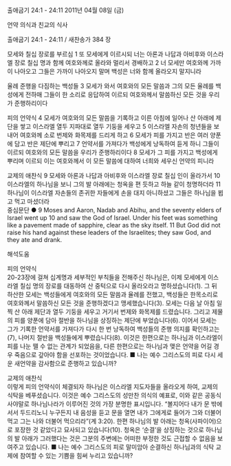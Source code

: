 출애굽기 24:1 - 24:11 
2011년 04월 08일 (금)

언약 의식과 친교의 식사



출애굽기 24:1 - 24:11 / 새찬송가 384 장


모세와 칠십 장로를 부르심
1 또 모세에게 이르시되 너는 아론과 나답과 아비후와 이스라엘 장로 칠십 명과 함께 여호와께로 올라와 멀리서 경배하고 2 너 모세만 여호와께 가까이 나아오고 그들은 가까이 나아오지 말며 백성은 너와 함께 올라오지 말지니라  

율례 준행을 다짐하는 백성들
3 모세가 와서 여호와의 모든 말씀과 그의 모든 율례를 백성에게 전하매 그들이 한 소리로 응답하여 이르되 여호와께서 말씀하신 모든 것을 우리가 준행하리이다  

피의 언약식
4 모세가 여호와의 모든 말씀을 기록하고 이른 아침에 일어나 산 아래에 제단을 쌓고 이스라엘 열두 지파대로 열두 기둥을 세우고 5 이스라엘 자손의 청년들을 보내어 여호와께 소로 번제와 화목제를 드리게 하고 6 모세가 피를 가지고 반은 여러 양푼에 담고 반은 제단에 뿌리고 7 언약서를 가져다가 백성에게 낭독하여 듣게 하니 그들이 이르되 여호와의 모든 말씀을 우리가 준행하리이다 8 모세가 그 피를 가지고 백성에게 뿌리며 이르되 이는 여호와께서 이 모든 말씀에 대하여 너희와 세우신 언약의 피니라

교제의 애찬식
9 모세와 아론과 나답과 아비후와 이스라엘 장로 칠십 인이 올라가서 10 이스라엘의 하나님을 보니 그의 발 아래에는 청옥을 편 듯하고 하늘 같이 청명하더라 11 하나님이 이스라엘 자손들의 존귀한 자들에게 손을 대지 아니하셨고 그들은 하나님을 뵙고 먹고 마셨더라  
중심문단 ● 9 Moses and Aaron, Nadab and Abihu, and the seventy elders of Israel went up 10 and saw the God of Israel. Under his feet was something like a pavement made of sapphire, clear as the sky itself. 11 But God did not raise his hand against these leaders of the Israelites; they saw God, and they ate and drank.

해석도움





피의 언약식  
20-23장에 걸쳐 십계명과 세부적인 부칙들을 전해주신 하나님은, 이제 모세에게 이스라엘 칠십 명의 장로를 대동하여 산 중턱으로 다시 올라오라고 명하셨습니다(1). 그 뒤 하산한 모세는 백성들에게 여호와의 모든 말씀과 율례를 전했고, 백성들은 한목소리로 여호와께서 말씀하신 모든 것을 준행하겠다고 맹세했습니다(3). 모세는 다음 날 아침 일찍 산 아래 제단과 열두 기둥을 세우고 거기서 번제와 화목제를 드렸습니다. 그리고 제물의 피를 양푼에 담아 절반을 하나님을 상징하는 제단에 부었습니다(6). 이어서 모세는 그가 기록한 언약서를 가져다가 다시 한 번 낭독하여 백성들의 준행 의지를 확인하고는(7), 나머지 절반을 백성들에게 뿌렸습니다(8). 이것은 한편으로는 하나님과 이스라엘이 피를 나눈 뗄 수 없는 관계가 되었음을, 다른 한편으로는 하나님과 맺은 언약을 어길 경우 죽음으로 갚아야 함을 선포하는 것이었습니다.
■ 나는 예수 그리스도의 피로 다시 세운 새언약을 감사함으로 준행하고 있습니까? 

교제의 애찬식  
이렇게 피의 언약식이 체결되자 하나님은 이스라엘 지도자들을 올라오게 하여, 교제의 식탁을 베푸셨습니다. 이것은 예수 그리스도의 성만찬 의식의 예표로, 이와 같은 공동식사야말로 하나님나라가 이루어진 것의 가장 분명한 표시입니다. “볼지어다 내가 문 밖에 서서 두드리노니 누구든지 내 음성을 듣고 문을 열면 내가 그에게로 들어가 그와 더불어 먹고 그는 나와 더불어 먹으리라”(계 3:20). 한편 하나님의 발 아래는 청옥(사파이어)으로 포장한 것 같았다고 묘사되고 있습니다(10). 청옥은 ‘순결’을 상징하는 것으로 하나님의 발 아래가 그러했다는 것은 그분의 주변에는 어떠한 부정한 것도 근접할 수 없음을 보여주고 있습니다.
■ 나는 예수 그리스도의 피로 말미암아 순결하신 하나님과의 식탁 교제에 참여할 수 있는 기쁨을 힘써 누리고 있습니까?